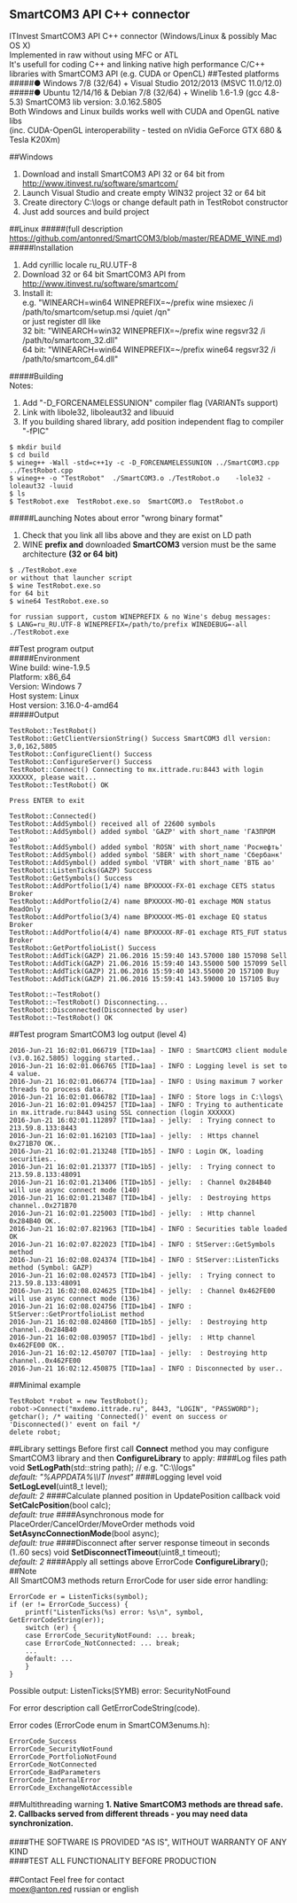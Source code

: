 ## SmartCOM3 API C++ connector
ITInvest SmartCOM3 API C++ connector (Windows/Linux & possibly Mac OS X)    
Implemented in raw without using MFC or ATL		
It's usefull for coding C++ and linking native high performance C/C++ libraries with SmartCOM3 API (e.g. CUDA or OpenCL)
##Tested platforms
#####● Windows 7/8 (32/64) + Visual Studio 2012/2013 (MSVC 11.0/12.0)
#####● Ubuntu 12/14/16 & Debian 7/8 (32/64) + Winelib 1.6-1.9 (gcc 4.8-5.3)	
SmartCOM3 lib version: 3.0.162.5805     
Both Windows and Linux builds works well with CUDA and OpenGL native libs       
(inc. CUDA-OpenGL interoperability - tested on nVidia GeForce GTX 680 & Tesla K20Xm)

##Windows
1. Download and install SmartCOM3 API 32 or 64 bit from http://www.itinvest.ru/software/smartcom/
2. Launch Visual Studio and create empty WIN32 project 32 or 64 bit
3. Create directory C:\logs or change default path in TestRobot constructor
4. Just add sources and build project

##Linux
#####(full description https://github.com/antonred/SmartCOM3/blob/master/README_WINE.md)
#####Installation
1. Add cyrillic locale ru_RU.UTF-8
2. Download 32 or 64 bit SmartCOM3 API from http://www.itinvest.ru/software/smartcom/
3. Install it:      
    e.g. "WINEARCH=win64 WINEPREFIX=~/prefix wine msiexec /i /path/to/smartcom/setup.msi /quiet /qn"    
    or just register dll like		
    32 bit: "WINEARCH=win32 WINEPREFIX=~/prefix wine regsvr32 /i /path/to/smartcom_32.dll"		
    64 bit: "WINEARCH=win64 WINEPREFIX=~/prefix wine64 regsvr32 /i /path/to/smartcom_64.dll"	

#####Building     
Notes:      
1. Add "-D_FORCENAMELESSUNION" compiler flag (VARIANTs support)        
2. Link with libole32, liboleaut32 and libuuid      
3. If you building shared library, add position independent flag to compiler "-fPIC"     
```
$ mkdir build
$ cd build
$ wineg++ -Wall -std=c++1y -c -D_FORCENAMELESSUNION ../SmartCOM3.cpp ../TestRobot.cpp
$ wineg++ -o "TestRobot"  ./SmartCOM3.o ./TestRobot.o    -lole32 -loleaut32 -luuid
$ ls
$ TestRobot.exe  TestRobot.exe.so  SmartCOM3.o  TestRobot.o
```
#####Launching
Notes about error "wrong binary format"      
1. Check that you link all libs above and they are exist on LD path         
2. WINE **prefix and** downloaded **SmartCOM3** version must be the same architecture **(32 or 64 bit)**       
```
$ ./TestRobot.exe    
or without that launcher script
$ wine TestRobot.exe.so
for 64 bit
$ wine64 TestRobot.exe.so

for russian support, custom WINEPREFIX & no Wine's debug messages:
$ LANG=ru_RU.UTF-8 WINEPREFIX=/path/to/prefix WINEDEBUG=-all ./TestRobot.exe
```
##Test program output	
#####Environment		
    Wine build: wine-1.9.5	
    Platform: x86_64	
    Version: Windows 7	
    Host system: Linux	
    Host version: 3.16.0-4-amd64	
#####Output		
```
TestRobot::TestRobot()
TestRobot::GetClientVersionString() Success SmartCOM3 dll version: 3,0,162,5805
TestRobot::ConfigureClient() Success
TestRobot::ConfigureServer() Success
TestRobot::Connect() Connecting to mx.ittrade.ru:8443 with login XXXXXX, please wait...
TestRobot::TestRobot() OK

Press ENTER to exit

TestRobot::Connected()
TestRobot::AddSymbol() received all of 22600 symbols
TestRobot::AddSymbol() added symbol 'GAZP' with short_name 'ГАЗПРОМ ао'
TestRobot::AddSymbol() added symbol 'ROSN' with short_name 'Роснефть'
TestRobot::AddSymbol() added symbol 'SBER' with short_name 'Сбербанк'
TestRobot::AddSymbol() added symbol 'VTBR' with short_name 'ВТБ ао'
TestRobot::ListenTicks(GAZP) Success
TestRobot::GetSymbols() Success
TestRobot::AddPortfolio(1/4) name BPXXXXX-FX-01 exchage CETS status Broker
TestRobot::AddPortfolio(2/4) name BPXXXXX-MO-01 exchage MON status ReadOnly
TestRobot::AddPortfolio(3/4) name BPXXXXX-MS-01 exchage EQ status Broker
TestRobot::AddPortfolio(4/4) name BPXXXXX-RF-01 exchage RTS_FUT status Broker
TestRobot::GetPortfolioList() Success
TestRobot::AddTick(GAZP) 21.06.2016 15:59:40 143.57000 180 157098 Sell
TestRobot::AddTick(GAZP) 21.06.2016 15:59:40 143.55000 500 157099 Sell
TestRobot::AddTick(GAZP) 21.06.2016 15:59:40 143.55000 20 157100 Buy
TestRobot::AddTick(GAZP) 21.06.2016 15:59:41 143.59000 10 157105 Buy

TestRobot::~TestRobot()
TestRobot::~TestRobot() Disconnecting...
TestRobot::Disconnected(Disconnected by user)
TestRobot::~TestRobot() OK
```
##Test program SmartCOM3 log output (level 4)   
```
2016-Jun-21 16:02:01.066719 [TID=1aa] - INFO : SmartCOM3 client module (v3.0.162.5805) logging started.. 
2016-Jun-21 16:02:01.066765 [TID=1aa] - INFO : Logging level is set to 4 value. 
2016-Jun-21 16:02:01.066774 [TID=1aa] - INFO : Using maximum 7 worker threads to process data. 
2016-Jun-21 16:02:01.066782 [TID=1aa] - INFO : Store logs in C:\logs\ 
2016-Jun-21 16:02:01.094257 [TID=1aa] - INFO : Trying to authenticate in mx.ittrade.ru:8443 using SSL connection (login XXXXXX)
2016-Jun-21 16:02:01.112897 [TID=1aa] - jelly:  : Trying connect to 213.59.8.133:8443 
2016-Jun-21 16:02:01.162103 [TID=1aa] - jelly:  : Https channel 0x271B70 OK.. 
2016-Jun-21 16:02:01.213248 [TID=1b5] - INFO : Login OK, loading securities.. 
2016-Jun-21 16:02:01.213377 [TID=1b5] - jelly:  : Trying connect to 213.59.8.133:48091 
2016-Jun-21 16:02:01.213406 [TID=1b5] - jelly:  : Channel 0x284B40 will use async connect mode (140) 
2016-Jun-21 16:02:01.213487 [TID=1b4] - jelly:  : Destroying https channel..0x271B70 
2016-Jun-21 16:02:01.225003 [TID=1bd] - jelly:  : Http channel 0x284B40 OK.. 
2016-Jun-21 16:02:07.821963 [TID=1b4] - INFO : Securities table loaded OK 
2016-Jun-21 16:02:07.822023 [TID=1b4] - INFO : StServer::GetSymbols method 
2016-Jun-21 16:02:08.024374 [TID=1b4] - INFO : StServer::ListenTicks method (Symbol: GAZP) 
2016-Jun-21 16:02:08.024573 [TID=1b4] - jelly:  : Trying connect to 213.59.8.133:48091 
2016-Jun-21 16:02:08.024625 [TID=1b4] - jelly:  : Channel 0x462FE00 will use async connect mode (136) 
2016-Jun-21 16:02:08.024756 [TID=1b4] - INFO : StServer::GetPrortfolioList method 
2016-Jun-21 16:02:08.024860 [TID=1b5] - jelly:  : Destroying http channel..0x284B40 
2016-Jun-21 16:02:08.039057 [TID=1bd] - jelly:  : Http channel 0x462FE00 OK.. 
2016-Jun-21 16:02:12.450707 [TID=1aa] - jelly:  : Destroying http channel..0x462FE00 
2016-Jun-21 16:02:12.450875 [TID=1aa] - INFO : Disconnected by user.. 
``` 
##Minimal example        
```
TestRobot *robot = new TestRobot();
robot->Connect("mxdemo.ittrade.ru", 8443, "LOGIN", "PASSWORD");
getchar(); /* waiting 'Connected()' event on success or 'Disconnected()' event on fail */
delete robot;
```
##Library settings
Before first call **Connect** method you may configure SmartCOM3 library and then **ConfigureLibrary** to apply:
####Log files path
void **SetLogPath**(std::string path); // e.g. "C:\\\\logs"		
*default: "%APPDATA%\\\\IT Invest"*
####Logging level
void **SetLogLevel**(uint8_t level);	
*default: 2*
####Calculate planned position in UpdatePosition callback
void **SetCalcPosition**(bool calc);	
*default: true*
####Asynchronous mode for PlaceOrder/CancelOrder/MoveOrder methods
void **SetAsyncConnectionMode**(bool async);	
*default: true*
####Disconnect after server response timeout in seconds (1..60 secs)
void **SetDisconnectTimeout**(uint8_t timeout);		
*default: 2*
####Apply all settings above
ErrorCode **ConfigureLibrary**();
##Note    
All SmartCOM3 methods return ErrorCode for user side error handling:   
```
ErrorCode er = ListenTicks(symbol);
if (er != ErrorCode_Success) {
	printf("ListenTicks(%s) error: %s\n", symbol, GetErrorCodeString(er));
	switch (er) {
	case ErrorCode_SecurityNotFound: ... break;
	case ErrorCode_NotConnected: ... break;
	...
	default: ...
	}
}
```
Possible output: ListenTicks(SYMB) error: SecurityNotFound		

For error description call GetErrorCodeString(code).	
	
Error codes (ErrorCode enum in SmartCOM3enums.h):
```
ErrorCode_Success
ErrorCode_SecurityNotFound
ErrorCode_PortfolioNotFound
ErrorCode_NotConnected
ErrorCode_BadParameters
ErrorCode_InternalError
ErrorCode_ExchangeNotAccessible
```
##Multithreading warning
**1. Native SmartCOM3 methods are thread safe.**		
**2. Callbacks served from different threads - you may need data synchronization.**		
<br>
####THE SOFTWARE IS PROVIDED "AS IS", WITHOUT WARRANTY OF ANY KIND    
####TEST ALL FUNCTIONALITY BEFORE PRODUCTION      
<br>
##Contact
Feel free for contact        
moex@anton.red russian or english
